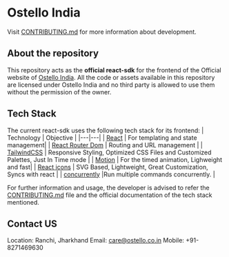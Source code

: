 # Ostello India

Visit [CONTRIBUTING.md](./CONTRIBUTING.md) for more information about development.

## About the repository

This repository acts as the **official react-sdk** for the frontend of the Official website of [Ostello India](https://www.ostello.co.in/). All the code or assets available in this repository are licensed under Ostello India and no third party is allowed to use them without the permission of the owner.

## Tech Stack

The current react-sdk uses the following tech stack for its frontend:
| Technology | Objective |
|---|---|
| [React](https://reactjs.org/) | For templating and state management|
| [React Router Dom](https://reacttraining.com/react-router/web/guides/quick-start) | Routing and URL management |
| [TailwindCSS](https://tailwindcss.com/) | Responsive Styling, Optimized CSS Files and Customized Palettes, Just In Time mode |
| [Motion](https://motion.dev/) | For the timed animation, Lighweight and fast|
| [React icons](https://feathericons.com/) | SVG Based, Lightweight, Great Customization, Syncs with react |
| [concurrently](https://github.com/open-cli-tools/concurrently) |Run multiple commands concurrently. |

For further information and usage, the developer is advised to refer the [CONTRIBUTING.md](./CONTRIBUTING.md) file and the official documentation of the tech stack mentioned.

## Contact US

Location: Ranchi, Jharkhand
Email: care@ostello.co.in
Mobile: +91-8271469630
